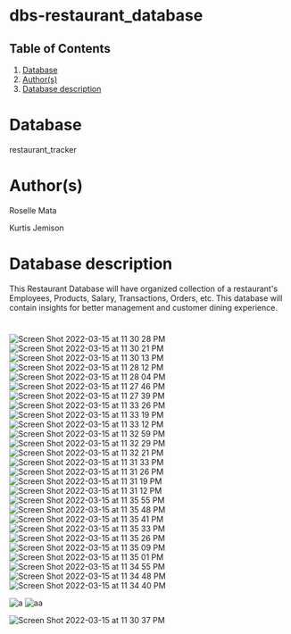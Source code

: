 # dbs-restaurant_database

## Table of Contents
1. [Database](#database)
1. [Author(s)](#author)
1. [Database description](#description)

# Database
restaurant_tracker

# Author(s)
Roselle Mata

Kurtis Jemison

# Database description
This Restaurant Database will have organized collection of a restaurant's Employees, Products, Salary, Transactions, Orders, etc. This database will contain insights for better management and customer dining experience. 


# 
  
![Screen Shot 2022-03-15 at 11 30 28 PM](https://user-images.githubusercontent.com/93716153/158518242-dd2863bc-bbae-4818-9651-5e4b8434683e.png)
![Screen Shot 2022-03-15 at 11 30 21 PM](https://user-images.githubusercontent.com/93716153/158518243-ae0ed8db-b266-47f2-add0-3499ea1474d5.png)
![Screen Shot 2022-03-15 at 11 30 13 PM](https://user-images.githubusercontent.com/93716153/158518246-96fe1790-89fa-4c00-a0ff-ebf6813853e0.png)
![Screen Shot 2022-03-15 at 11 28 12 PM](https://user-images.githubusercontent.com/93716153/158518248-47ed2c9f-9000-4577-8a78-5f1cf09b4f63.png)
![Screen Shot 2022-03-15 at 11 28 04 PM](https://user-images.githubusercontent.com/93716153/158518249-e3745ff3-398d-4f02-a88c-1df0fa6aca4e.png)
![Screen Shot 2022-03-15 at 11 27 46 PM](https://user-images.githubusercontent.com/93716153/158518250-81c9fd6e-a846-4bfd-a3a4-9404d3afcf1d.png)
![Screen Shot 2022-03-15 at 11 27 39 PM](https://user-images.githubusercontent.com/93716153/158518251-c3b7a8ce-a4aa-4ff0-ad8c-4b5806fec882.png)
![Screen Shot 2022-03-15 at 11 33 26 PM](https://user-images.githubusercontent.com/93716153/158518315-1bf01361-fe19-491f-9856-c138a324e40e.png)
![Screen Shot 2022-03-15 at 11 33 19 PM](https://user-images.githubusercontent.com/93716153/158518316-23fbb21f-ff6b-454b-899d-f317e1bec633.png)
![Screen Shot 2022-03-15 at 11 33 12 PM](https://user-images.githubusercontent.com/93716153/158518317-849ebe72-9e73-4b52-b511-3f488ce9fbc8.png)
![Screen Shot 2022-03-15 at 11 32 59 PM](https://user-images.githubusercontent.com/93716153/158518318-f325450e-a1aa-44b7-a75e-e2b2c204ea93.png)
![Screen Shot 2022-03-15 at 11 32 29 PM](https://user-images.githubusercontent.com/93716153/158518319-5e086f6f-1e08-490e-aec8-626a5630b45a.png)
![Screen Shot 2022-03-15 at 11 32 21 PM](https://user-images.githubusercontent.com/93716153/158518320-7ebe1531-e57f-4e5a-94ce-bfd1fbfb5703.png)
![Screen Shot 2022-03-15 at 11 31 33 PM](https://user-images.githubusercontent.com/93716153/158518321-8b982884-4c6d-4515-9d80-9f2dd64ba1c9.png)
![Screen Shot 2022-03-15 at 11 31 26 PM](https://user-images.githubusercontent.com/93716153/158518322-a31ba67c-8473-4ba5-8eba-d081d2f41ef7.png)
![Screen Shot 2022-03-15 at 11 31 19 PM](https://user-images.githubusercontent.com/93716153/158518323-4407382e-0231-415d-8ce8-2c9ee68d9e7d.png)
![Screen Shot 2022-03-15 at 11 31 12 PM](https://user-images.githubusercontent.com/93716153/158518324-10d793a3-5bc6-4d84-a1fd-ea40e58cbef2.png)
![Screen Shot 2022-03-15 at 11 35 55 PM](https://user-images.githubusercontent.com/93716153/158518339-9b42eeb3-60ea-4297-924f-a1f72b1876a6.png)
![Screen Shot 2022-03-15 at 11 35 48 PM](https://user-images.githubusercontent.com/93716153/158518342-3ed4c271-2638-45c7-945d-e2cb86c5d358.png)
![Screen Shot 2022-03-15 at 11 35 41 PM](https://user-images.githubusercontent.com/93716153/158518345-1fa74c69-8c6f-4e3d-8ab1-66e24306b801.png)
![Screen Shot 2022-03-15 at 11 35 33 PM](https://user-images.githubusercontent.com/93716153/158518346-95f183e1-7ade-4325-94ba-76632bd6e297.png)
![Screen Shot 2022-03-15 at 11 35 26 PM](https://user-images.githubusercontent.com/93716153/158518347-de027e15-1442-4d2c-81ae-f76d908a43da.png)
![Screen Shot 2022-03-15 at 11 35 09 PM](https://user-images.githubusercontent.com/93716153/158518350-e7ef037e-ef6d-4058-a82f-c556f2fb9cd8.png)
![Screen Shot 2022-03-15 at 11 35 01 PM](https://user-images.githubusercontent.com/93716153/158518351-84ace176-4b39-4248-a9c9-86f96decafe0.png)
![Screen Shot 2022-03-15 at 11 34 55 PM](https://user-images.githubusercontent.com/93716153/158518353-73821ec5-06f7-41d4-bb8a-4afc837c34e0.png)
![Screen Shot 2022-03-15 at 11 34 48 PM](https://user-images.githubusercontent.com/93716153/158518354-6ac64c6c-2870-4a0c-acba-b026822ba46f.png)
![Screen Shot 2022-03-15 at 11 34 40 PM](https://user-images.githubusercontent.com/93716153/158518355-a29cff77-75dd-434a-b784-cfb26c1fa012.png)

![a](https://user-images.githubusercontent.com/93716153/158519039-90aaa898-12d8-4337-8a75-2960bb4c7463.png)
![aa](https://user-images.githubusercontent.com/93716153/158519047-ee74169a-035d-4656-afcf-491f3126f452.png)

![Screen Shot 2022-03-15 at 11 30 37 PM](https://user-images.githubusercontent.com/93716153/158518325-021017ff-1982-4132-b875-21eff3d67c00.png)
